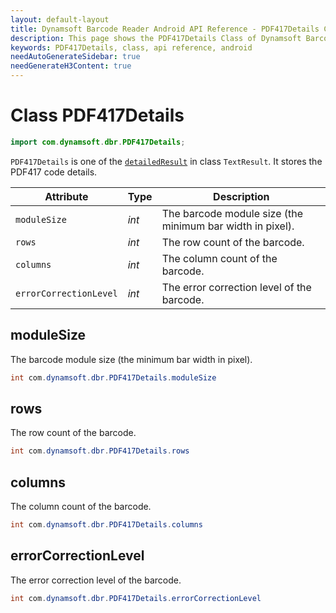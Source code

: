 ```yaml
---
layout: default-layout
title: Dynamsoft Barcode Reader Android API Reference - PDF417Details Class
description: This page shows the PDF417Details Class of Dynamsoft Barcode Reader for Android SDK.
keywords: PDF417Details, class, api reference, android
needAutoGenerateSidebar: true
needGenerateH3Content: true
---
```



# Class PDF417Details

```java
import com.dynamsoft.dbr.PDF417Details;
```

`PDF417Details` is one of the [`detailedResult`](auxiliary-TextResult.md#detailedresult) in class `TextResult`. It stores the PDF417 code details.

| Attribute | Type | Description |
|---------- |------|------------ |
| `moduleSize` | *int* | The barcode module size (the minimum bar width in pixel). |
| `rows` | *int* | The row count of the barcode. |
| `columns` | *int* | The column count of the barcode. |
| `errorCorrectionLevel` | *int* | The error correction level of the barcode. |

## moduleSize

The barcode module size (the minimum bar width in pixel).

```java
int com.dynamsoft.dbr.PDF417Details.moduleSize
```

## rows

The row count of the barcode.

```java
int com.dynamsoft.dbr.PDF417Details.rows
```

## columns

The column count of the barcode.

```java
int com.dynamsoft.dbr.PDF417Details.columns
```

## errorCorrectionLevel

The error correction level of the barcode.

```java
int com.dynamsoft.dbr.PDF417Details.errorCorrectionLevel
```

